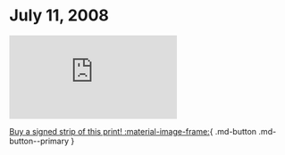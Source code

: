# July 11, 2008

![](https://www.achewood.com/comic.php?date=07112008)

[Buy a signed strip of this print! :material-image-frame:](https://achewood-holiday-pop-up.myshopify.com/products/strip#07112008){ .md-button .md-button--primary }
